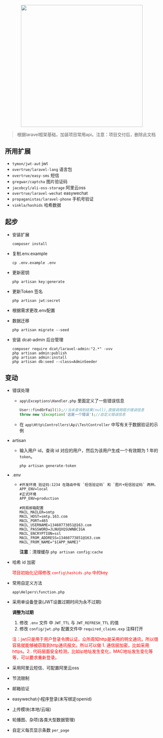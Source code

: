 <p align="center"><a href="https://laravel.com" target="_blank"><img src="https://raw.githubusercontent.com/laravel/art/master/logo-lockup/5%20SVG/2%20CMYK/1%20Full%20Color/laravel-logolockup-cmyk-red.svg" width="400"></a></p>

> 根据laravel框架基础，加装项目常用api。注意：项目交付后，删除此文档

## 所用扩展

- `tymon/jwt-aut` jwt
- `overtrue/laravel-lang` 语言包
- `overtrue/easy-sms` 短信
- `gregwar/captcha` 图片验证码
- `jacobcyl/ali-oss-storage` 阿里云oss
- `overtrue/laravel-wechat` easywechat
- `propaganistas/laravel-phone` 手机号验证
- `vinkla/hashids` 哈希数据



## 起步

- 安装扩展

  ```shell
  composer install
  ```

- 复制.env.example

  ```shell
  cp .env.example .env
  ```

- 更新密钥

  ```shell
  php artisan key:generate
  ```

- 更新Token 签名

  ```shell
  php artisan jwt:secret
  ```

- 根据需求更改.env配置

- 数据迁移

  ```shell
  php artisan migrate --seed
  ```
  
- 安装 dcat-admin 后台管理

  ```shell
  composer require dcat/laravel-admin:"2.*" -vvv
  php artisan admin:publish
  php artisan admin:install
  php artisan db:seed --class=AdminSeeder
  ```

  

## 变动

- 错误处理

  - `app\Exceptions\Handler.php` 里面定义了一些错误信息

    ```php
    User::findOrFail(1);//当未查询到结果(null),直接调用提示错误信息
    throw new \Exception('这是一个错误');//自定义错误信息
    ```

  - 在 `app\Http\Controllers\Api\TestController` 中写有关于数据验证的示例 

- artisan

  - 输入用户 id，查询 id 对应的用户，然后为该用户生成一个有效期为 1 年的 `token`。

    ```shell
    php artisan generate-token
    ```

- .env

  - ```shell
    #开发环境 验证码:1234 在路由中有 `短信验证码` 和 `图片+短信验证码` 两种。
    APP_ENV=local
    #正式环境
    APP_ENV=production
    
    #网易邮箱配置
    MAIL_MAILER=smtp
    MAIL_HOST=smtp.163.com
    MAIL_PORT=465
    MAIL_USERNAME=13460773851@163.com
    MAIL_PASSWORD=JLNUQXQSUWNBCIGA
    MAIL_ENCRYPTION=ssl
    MAIL_FROM_ADDRESS=13460773851@163.com
    MAIL_FROM_NAME="${APP_NAME}"
    ```
    
    **注意**：清理缓存 `php artisan config:cache`

- 哈希 id 加密

  <font style="color:red">项目初始化记得修改 `config\hashids.php` 中的key</font>

- 常用自定义方法

  `app\Helpers\function.php`

- 采用单设备登录(JWT设置过期时间为永不过期)

  **调整为过期**

  1. 修改 `.env` 文件 中 `JWT_TTL` 与 `JWT_REFRESH_TTL` 的值
  2. 修改 `config/jwt.php` 配置文件中 `required_claims.exp` 注释打开

  <font style="color:red">注：jwt只是用于用户登录令牌认证，众所周知http是采用的明文通讯，所以很容易就能够被窃取到http通讯报文。所以可以做 1. 通信层加密，比如采用https。2 . 代码层面安全检测，比如ip地址发生变化，MAC地址发生变化等等，可以要求重新登录。</font>

- 采用阿里云短信、可配置阿里云oss

- 节流限制

- 邮箱验证

- easywechat小程序登录(未写绑定openid)

- 上传模块(本地/云端)

- 轮播图、杂项(各类大型数据管理)

- 自定义每页显示条数 `per_page`

